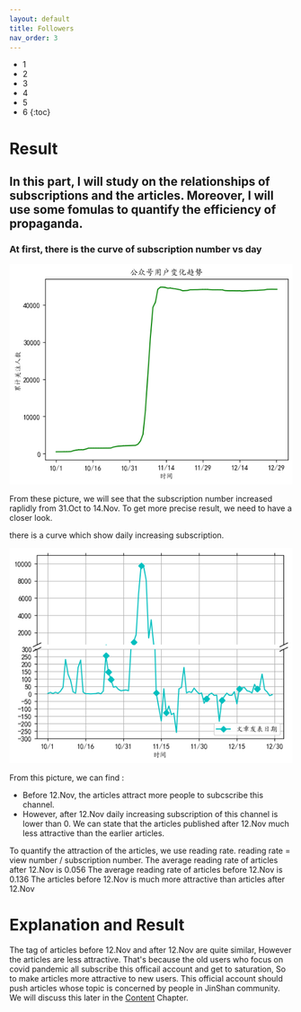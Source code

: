 ```yaml
---
layout: default
title: Followers
nav_order: 3
---
```


- 1
- 2
- 3
- 4
- 5
- 6
{:toc}

# Result

## In this part, I will study on the relationships of subscriptions and the articles. Moreover, I will use some fomulas to quantify the efficiency of propaganda.

### At first, there is the curve of subscription number vs day

![followers_trend](./assets/img/follower_trend.png)

From these picture, we will see that the subscription number increased raplidly from 31.Oct to 14.Nov. To get more precise result, we need to have a closer look.

there is a curve which show daily increasing subscription.

![followers_variation](./assets/img/followers_variation.png)

From this picture, we can find :

- Before 12.Nov, the articles attract more people to subcscribe this channel.
- However, after 12.Nov daily increasing subscription of this channel is lower than 0. We can state that the articles published after 12.Nov much less attractive than the earlier articles.

To quantify the attraction of the articles, we use reading rate. reading rate = view number / subscription number.
The average reading rate of articles after 12.Nov is 0.056
The average reading rate of articles before 12.Nov is 0.136
The articles before 12.Nov is much more attractive than articles after 12.Nov

# Explanation and Result
The tag of articles before 12.Nov and after 12.Nov are quite similar, However the articles are less attractive. That's because the old users who focus on covid pandemic all subscribe this officail account and get to saturation, So to make articles more attractive to new users. This official account should push articles whose topic is concerned by people in JinShan community. We will discuss this later in the [Content](https://goooooooooooogle.github.io/just-the-docs-template/Contents.html) Chapter.
